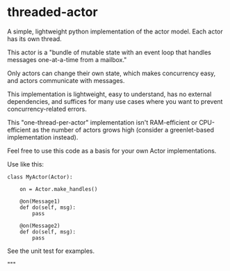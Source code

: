 threaded-actor
==============

A simple, lightweight python implementation of the actor model. Each actor has its own thread.

This actor is a "bundle of mutable state with an event loop that handles messages one-at-a-time from a mailbox."

Only actors can change their own state, which makes concurrency easy, and actors communicate with messages.

This implementation is lightweight, easy to understand, has no external dependencies, and suffices for many use cases where you want to prevent concurrency-related errors.

This "one-thread-per-actor" implementation isn't RAM-efficient or CPU-efficient as the number of actors grows high (consider a greenlet-based implementation instead).

Feel free to use this code as a basis for your own Actor implementations.

Use like this:

    class MyActor(Actor):

        on = Actor.make_handles()

        @on(Message1)
        def do(self, msg):
            pass

        @on(Message2)
        def do(self, msg):
            pass

See the unit test for examples.

"""

